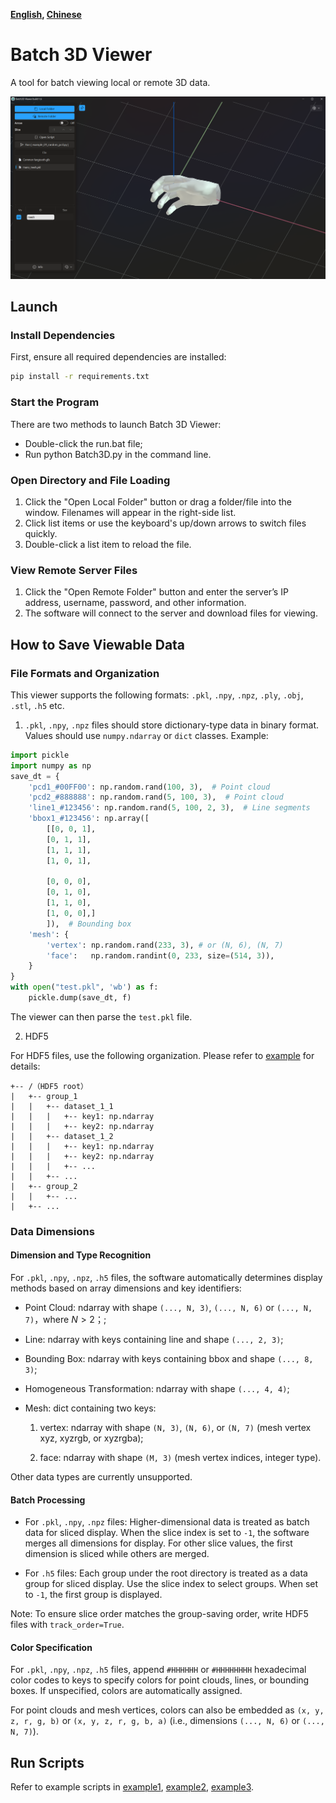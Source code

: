 **[English](README.md), [Chinese](README_zh.md)**

# Batch 3D Viewer
A tool for batch viewing local or remote 3D data.

![image](asset/cover1.png)

## Launch
### Install Dependencies
First, ensure all required dependencies are installed:
```bash
pip install -r requirements.txt
```

### Start the Program
There are two methods to launch Batch 3D Viewer:
- Double-click the run.bat file;
- Run python Batch3D.py in the command line.

### Open Directory and File Loading
1. Click the "Open Local Folder" button or drag a folder/file into the window. Filenames will appear in the right-side list.
2. Click list items or use the keyboard's up/down arrows to switch files quickly.
3. Double-click a list item to reload the file.

### View Remote Server Files
1. Click the "Open Remote Folder" button and enter the server’s IP address, username, password, and other information.
2. The software will connect to the server and download files for viewing.

## How to Save Viewable Data

### File Formats and Organization

This viewer supports the following formats: `.pkl`, `.npy`, `.npz`, `.ply`, `.obj`, `.stl`, `.h5` etc.

1. `.pkl`, `.npy`, `.npz` files should store dictionary-type data in binary format. Values should use `numpy.ndarray` or `dict` classes. Example:

```Python
import pickle
import numpy as np
save_dt = {
    'pcd1_#00FF00': np.random.rand(100, 3),  # Point cloud
    'pcd2_#888888': np.random.rand(5, 100, 3),  # Point cloud
    'line1_#123456': np.random.rand(5, 100, 2, 3),  # Line segments
    'bbox1_#123456': np.array([
        [[0, 0, 1],
        [0, 1, 1],
        [1, 1, 1],
        [1, 0, 1],
        
        [0, 0, 0],
        [0, 1, 0],
        [1, 1, 0],
        [1, 0, 0],]
        ]),  # Bounding box
    'mesh': {
        'vertex': np.random.rand(233, 3), # or (N, 6), (N, 7)
        'face':   np.random.randint(0, 233, size=(514, 3)),
    }
}
with open("test.pkl", 'wb') as f:
    pickle.dump(save_dt, f)
```
The viewer can then parse the `test.pkl` file.

2. HDF5

For HDF5 files, use the following organization. Please refer to [example](example\example_04_read_HDF5_file.py) for details:

```
+-- /（HDF5 root）
|   +-- group_1
|   |   +-- dataset_1_1
|   |   |   +-- key1: np.ndarray
|   |   |   +-- key2: np.ndarray
|   |   +-- dataset_1_2
|   |   |   +-- key1: np.ndarray
|   |   |   +-- key2: np.ndarray
|   |   |   +-- ...
|   |   +-- ...
|   +-- group_2
|   |   +-- ...
|   +-- ...
```

### Data Dimensions
#### Dimension and Type Recognition

For `.pkl`, `.npy`, `.npz`, `.h5` files, the software automatically determines display methods based on array dimensions and key identifiers:

- Point Cloud: ndarray with shape `(..., N, 3)`, `(..., N, 6)` or `(..., N, 7)`，where $N > 2$；;

- Line: ndarray with keys containing line and shape `(..., 2, 3)`;

- Bounding Box: ndarray with keys containing bbox and shape `(..., 8, 3)`;

- Homogeneous Transformation: ndarray with shape `(..., 4, 4)`;

- Mesh: dict containing two keys:

    1. vertex: ndarray with shape `(N, 3)`, `(N, 6)`, or `(N, 7)` (mesh vertex xyz, xyzrgb, or xyzrgba);

    2. face: ndarray with shape `(M, 3)` (mesh vertex indices, integer type).

Other data types are currently unsupported.

#### Batch Processing

- For `.pkl`, `.npy`, `.npz` files: Higher-dimensional data is treated as batch data for sliced display. When the slice index is set to `-1`, the software merges all dimensions for display. For other slice values, the first dimension is sliced while others are merged.

- For `.h5` files: Each group under the root directory is treated as a data group for sliced display. Use the slice index to select groups. When set to `-1`, the first group is displayed.

Note: To ensure slice order matches the group-saving order, write HDF5 files with `track_order=True`.

#### Color Specification
For `.pkl`, `.npy`, `.npz`, `.h5` files, append `#HHHHHH` or `#HHHHHHHH` hexadecimal color codes to keys to specify colors for point clouds, lines, or bounding boxes. If unspecified, colors are automatically assigned.

For point clouds and mesh vertices, colors can also be embedded as `(x, y, z, r, g, b)` or `(x, y, z, r, g, b, a)` (i.e., dimensions `(..., N, 6)` or `(..., N, 7)`).

## Run Scripts

Refer to example scripts in [example1](example\example_01_random_pcd.py), [example2](example\example_02_trimesh_obj.py), [example3](example\example_04_customize_ui.py).